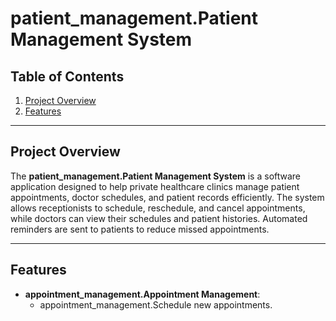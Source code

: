 # patient_management.Patient Management System

## Table of Contents
1. [Project Overview](#project-overview)
2. [Features](#features)

---

## **Project Overview**
The **patient_management.Patient Management System** is a software application designed to help private healthcare clinics manage patient appointments, doctor schedules, and patient records efficiently. The system allows receptionists to schedule, reschedule, and cancel appointments, while doctors can view their schedules and patient histories. Automated reminders are sent to patients to reduce missed appointments.

---

## **Features**
- **appointment_management.Appointment Management**:
  - appointment_management.Schedule new appointments.
